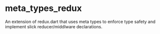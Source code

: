 # meta_types_redux

An extension of redux.dart that uses meta types to enforce type safety and implement slick reducer/middlware declarations.